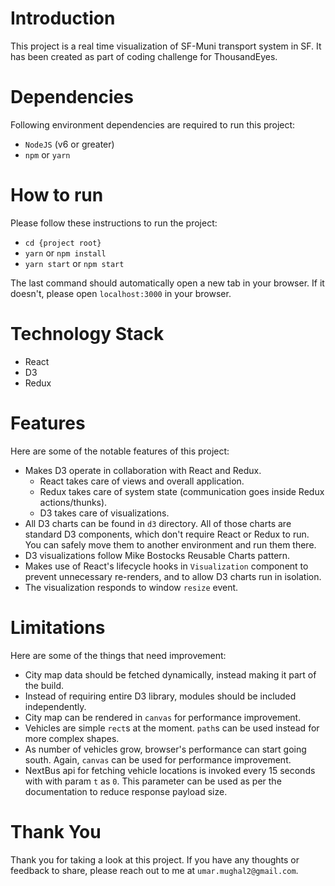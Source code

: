 # Introduction
This project is a real time visualization of SF-Muni transport system in SF. It has been created as part of coding challenge for ThousandEyes.

# Dependencies
Following environment dependencies are required to run this project:
- `NodeJS` (v6 or greater)
- `npm` or `yarn`

# How to run
Please follow these instructions to run the project:
- `cd {project root}`
- `yarn` or `npm install`
- `yarn start` or `npm start`

The last command should automatically open a new tab in your browser. If it doesn't, please open `localhost:3000` in your browser.

# Technology Stack
- React
- D3
- Redux

# Features
Here are some of the notable features of this project:
- Makes D3 operate in collaboration with React and Redux.
  - React takes care of views and overall application.
  - Redux takes care of system state (communication goes inside Redux actions/thunks).
  - D3 takes care of visualizations.
- All D3 charts can be found in `d3` directory. All of those charts are standard D3 components, which don't require React or Redux to run. You can safely move them to another environment and run them there.
- D3 visualizations follow Mike Bostocks Reusable Charts pattern.
- Makes use of React's lifecycle hooks in `Visualization` component to prevent unnecessary re-renders, and to allow D3 charts run in isolation.
- The visualization responds to window `resize` event.

# Limitations
Here are some of the things that need improvement:
- City map data should be fetched dynamically, instead making it part of the build.
- Instead of requiring entire D3 library, modules should be included independently.
- City map can be rendered in `canvas` for performance improvement.
- Vehicles are simple `rect`s at the moment. `path`s can be used instead for more complex shapes.
- As number of vehicles grow, browser's performance can start going south. Again, `canvas` can be used for performance improvement.
- NextBus api for fetching vehicle locations is invoked every 15 seconds with with param `t` as `0`. This parameter can be used as per the documentation to reduce response payload size.

# Thank You
Thank you for taking a look at this project. If you have any thoughts or feedback to share, please reach out to me at `umar.mughal2@gmail.com`.